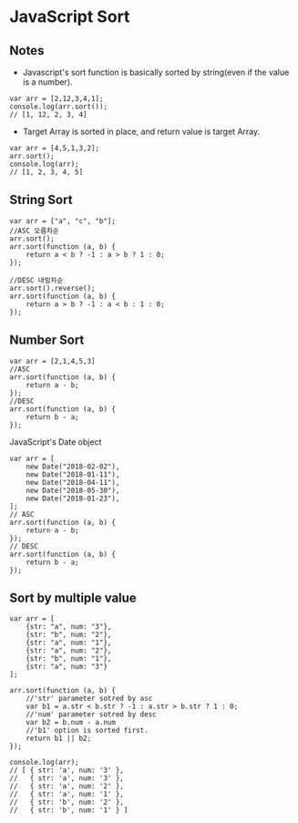 # JavaScript Sort
## Notes
- Javascript's sort function is basically sorted by string(even if the value is a number).
```
var arr = [2,12,3,4,1];
console.log(arr.sort());
// [1, 12, 2, 3, 4]
```
- Target Array is sorted in place, and return value is target Array.
```
var arr = [4,5,1,3,2];
arr.sort();
console.log(arr);
// [1, 2, 3, 4, 5]
```
## String Sort

```
var arr = ["a", "c", "b"];
//ASC 오름차순
arr.sort();
arr.sort(function (a, b) { 
    return a < b ? -1 : a > b ? 1 : 0; 
});

//DESC 내림차순
arr.sort().reverse();
arr.sort(function (a, b) {
    return a > b ? -1 : a < b : 1 : 0;
});
```
## Number Sort
```
var arr = [2,1,4,5,3]
//ASC
arr.sort(function (a, b) {
    return a - b;
});
//DESC
arr.sort(function (a, b) {
    return b - a;
});
```
JavaScript's Date object
```
var arr = [
    new Date("2018-02-02"),
    new Date("2018-01-11"),
    new Date("2018-04-11"),
    new Date("2018-05-30"),
    new Date("2018-01-23"),
];
// ASC
arr.sort(function (a, b) {
    return a - b;
});
// DESC
arr.sort(function (a, b) {
    return b - a;
});
```
## Sort by multiple value
```
var arr = [
    {str: "a", num: "3"},
    {str: "b", num: "2"},
    {str: "a", num: "1"},
    {str: "a", num: "2"},
    {str: "b", num: "1"},
    {str: "a", num: "3"}
];

arr.sort(function (a, b) {
    //'str' parameter sotred by asc
    var b1 = a.str < b.str ? -1 : a.str > b.str ? 1 : 0;
    //'num' parameter sotred by desc
    var b2 = b.num - a.num
    //'b1' option is sorted first.
    return b1 || b2;
});

console.log(arr);
// [ { str: 'a', num: '3' },
//   { str: 'a', num: '3' },
//   { str: 'a', num: '2' },
//   { str: 'a', num: '1' },
//   { str: 'b', num: '2' },
//   { str: 'b', num: '1' } ]
```